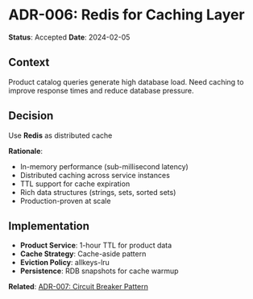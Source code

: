 # ADR-006: Redis for Caching Layer

**Status**: Accepted
**Date**: 2024-02-05

## Context

Product catalog queries generate high database load. Need caching to improve response times and reduce database pressure.

## Decision

Use **Redis** as distributed cache

**Rationale**:
- In-memory performance (sub-millisecond latency)
- Distributed caching across service instances
- TTL support for cache expiration
- Rich data structures (strings, sets, sorted sets)
- Production-proven at scale

## Implementation

- **Product Service**: 1-hour TTL for product data
- **Cache Strategy**: Cache-aside pattern
- **Eviction Policy**: allkeys-lru
- **Persistence**: RDB snapshots for cache warmup

**Related**: [ADR-007: Circuit Breaker Pattern](007-circuit-breaker-pattern.md)
